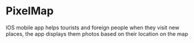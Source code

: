 # PixelMap
IOS mobile app helps tourists and foreign people when they visit new places, the app displays them photos based on their location on the map
